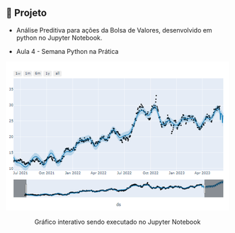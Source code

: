 

## 🤖 Projeto 

- Análise Preditiva para ações da Bolsa de Valores, desenvolvido em python no Jupyter Notebook.

- Aula 4 - Semana Python na Prática

<p align="center">
 <img src=".github/preview.png" alt="Demonstração do Gráfico Interativo" widht="100%" /> </p>
 <p align="center">
 Gráfico interativo sendo executado no Jupyter Notebook </p>
 
 

